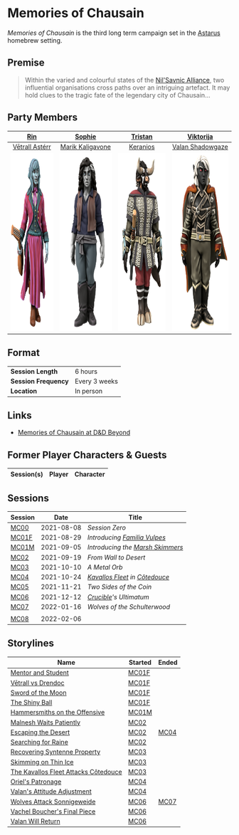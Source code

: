 # Memories of Chausain

*Memories of Chausain* is the third long term campaign set in the [Astarus](../planes/astarus.md) homebrew setting.

## Premise

> Within the varied and colourful states of the [Nil'Savnic Alliance](../civilisations/nilsavnic-alliance/nilsavnic-alliance.md), two influential organisations cross paths over an intriguing artefact. It may hold clues to the tragic fate of the legendary city of Chausain...

## Party Members

| [Rin](../players/rin.md) | [Sophie](../players/sophie.md) | [Tristan](../players/tristan.md) | [Viktorija](../players/viktorija.md) |
|:---:|:---:|:---:|:---:|
| [Vētrall Astérr](../characters/vetrall-asterr.md) | [Marik Kaligavone](../characters/marik-kaligavone.md) | [Keranios](../characters/keranios.md) | [Valan Shadowgaze](../characters/valan-shadowgaze.md) |
| <img src="https://raw.githubusercontent.com/jesskelsall/astarus-images/main/characters/portraits/47336984c5f7be18.png" height="400" /> | <img src="https://raw.githubusercontent.com/jesskelsall/astarus-images/main/characters/portraits/5e34f2c0018c62f8.png" height="400" /> | <img src="https://raw.githubusercontent.com/jesskelsall/astarus-images/main/characters/portraits/8c075a85ed942631.png" height="400" /> | <img src="https://raw.githubusercontent.com/jesskelsall/astarus-images/main/characters/portraits/cf0352e2558c24f5.png" height="400" /> |

## Format

|||
|---|---|
| **Session Length** | 6 hours |
| **Session Frequency** | Every 3 weeks |
| **Location** | In person |

## Links

- [Memories of Chausain at D&D Beyond](https://www.dndbeyond.com/campaigns/2152496)

## Former Player Characters & Guests

| Session(s) | Player | Character |
| --- | --- | --- |

## Sessions

| Session | Date | Title |
|---| --- | --- |
| [MC00](../sessions/MC00.md) | 2021-08-08 | *Session Zero* |
| [MC01F](../sessions/MC01F.md) | 2021-08-29 | *Introducing [Familia Vulpes](../organisations/familia-vulpes.md)* |
| [MC01M](../sessions/MC01M.md) | 2021-09-05 | *Introducing the [Marsh Skimmers](../organisations/criminals/marsh-skimmers.md)* |
| [MC02](../sessions/MC02.md) | 2021-09-19 | *From Wall to Desert* |
| [MC03](../sessions/MC03.md) | 2021-10-10 | *A Metal Orb* |
| [MC04](../sessions/MC04.md) | 2021-10-24 | *[Kavallos Fleet](../civilisations/kavallos-fleet/kavallos-fleet.md) in [Côtedouce](../places/towns/cotedouce.md)* |
| [MC05](../sessions/MC05.md) | 2021-11-21 | *Two Sides of the Coin* |
| [MC06](../sessions/MC06.md) | 2021-12-12 | *[Crucible](../characters/crucible.md)'s Ultimatum* |
| [MC07](../sessions/MC07.md) | 2022-01-16 | *Wolves of the Schulterwood* |
||
| [MC08](../sessions/MC08.md) | 2022-02-06 | |

## Storylines

| Name | Started | Ended |
| --- | --- | --- |
| [Mentor and Student](../storylines/mentor-and-student.md) | [MC01F](../sessions/MC01F.md) | |
| [Vētrall vs Drendoc](../storylines/vetrall-vs-drendoc.md) | [MC01F](../sessions/MC01F.md) |
| [Sword of the Moon](../storylines/sword-of-the-moon.md) | [MC01F](../sessions/MC01F.md) | |
| [The Shiny Ball](../storylines/the-shiny-ball.md) | [MC01F](../sessions/MC01F.md) | |
| [Hammersmiths on the Offensive](../storylines/hammersmiths-on-the-offensive.md) | [MC01M](../sessions/MC01M.md) | |
| [Malnesh Waits Patiently](../storylines/malnesh-waits-patiently.md) | [MC02](../sessions/MC02.md) | |
| [Escaping the Desert](../storylines/ended/escaping-the-desert.md) | [MC02](../sessions/MC02.md) | [MC04](../sessions/MC04.md) |
| [Searching for Raine](../storylines/searching-for-raine.md) | [MC02](../sessions/MC02.md) | |
| [Recovering Syntenne Property](../storylines/recovering-syntenne-property.md) | [MC03](../sessions/MC03.md) | |
| [Skimming on Thin Ice](../storylines/skimming-on-thin-ice.md) | [MC03](../sessions/MC03.md) | |
| [The Kavallos Fleet Attacks Côtedouce](../storylines/the-kavallos-fleet-attacks-cotedouce.md) | [MC03](../sessions/MC03.md) | |
| [Oriel's Patronage](../storylines/oriels-patronage.md) | [MC04](../sessions/MC04.md) | |
| [Valan's Attitude Adjustment](../storylines/valans-attitude-adjustment.md) | [MC04](../sessions/MC04.md) | |
| [Wolves Attack Sonnigeweide](../storylines/wolves-attack-sonnigeweide.md) | [MC06](../sessions/MC06.md) | [MC07](../sessions/MC07.md) |
| [Vachel Boucher's Final Piece](../storylines/vachel-bouchers-final-piece.md) | [MC06](../sessions/MC06.md) | |
| [Valan Will Return](../storylines/valan-will-return.md) | [MC06](../sessions/MC06.md) | |
